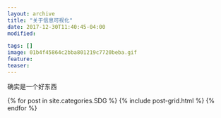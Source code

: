 ```yaml
---
layout: archive
title: "关于信息可视化"
date: 2017-12-30T11:40:45-04:00
modified:

tags: []
image: 01b4f45864c2bba801219c7720beba.gif
feature: 
teaser:
---
```


确实是一个好东西

<div class="tiles">
{% for post in site.categories.SDG %}
  {% include post-grid.html %}
{% endfor %}
</div><!-- /.tiles 把所有categories 有 SDG 的列出来-->
